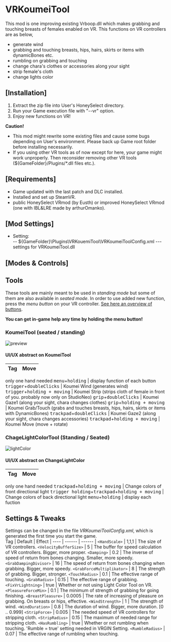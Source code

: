 # VRKoumeiTool

This mod is one improving existing Vrboop.dll which makes grabbing and touching breasts of females enabled on VR.
This functions on VR controllers are as below,
- generate wind
- grabbing and touching breasts, hips, hairs, skirts or items with dynamicBones etc.
- rumbling on grabbing and touching
- change chara's clothes or accessories along your sight
- strip female's cloth
- change lights color

## [Installation]
1. Extract the zip file into User's HoneySelect directory.
2. Run your Game execution file with "--vr" option. 
3. Enjoy new functions on VR!

**Caution!** 
- This mod might rewrite some existing files and cause some bugs depending on User's environment.
  Please back up Game root folder before installing necessarily.
- If you using other VR tools as of now except for here, your game might work unproperly. Then reconsider removing other VR tools (${GameFolder}/Plugins/*.dll files etc.).  

## [Requirements]
- Game updated with the last patch and DLC installed.
- Installed and set up SteamVR.
- public HoneySelect VRmod (by Eusth) or improved HoneySelect VRmod (one with IBL&LRE made by arthurOmanko). 

## [Mod Settings]
- Setting:      
  -- ${GameFolder}\Plugins\VRKouemiTool\VRKoumeiToolConfig.xml   --- settings for VRKoumeiTool.dll  

## [Modes & Controls]

## Tools

These tools are mainly meant to be used in *standing mode* but some of them are also available in *seated mode*. In order to use added new function, press the *menu button* on your VR controller. [See here an overview of buttons](https://forums.unrealengine.com/attachment.php?attachmentid=87367&d=1460020388).

**You can get in-game help any time by holding the menu button!**

### KoumeiTool (seated / standing)
![preview](https://user-images.githubusercontent.com/68005887/92324350-d72e4980-f07b-11ea-9ac0-073b22da5fe8.png)

#### UI/UX abstract on KoumeiTool
Tag      |  Move   | 
----     | ------  | 
only one hand needed
<kbd>menu</kbd>+<kbd>holding</kbd> | display function of each button
<kbd>trigger</kbd>+<kbd>doubleClicks</kbd> | Koumei Wind (generates wind)
<kbd>trigger</kbd>+<kbd>holding + moving</kbd> | Koumei Strip (strips cloth of female in front of you. probably now only on StudioNeo)
<kbd>grip</kbd>+<kbd>doubleClicks</kbd> | Koumei Gaze1 (along your sight, chara changes clothes)
<kbd>grip</kbd>+<kbd>holding + moving</kbd> | Koumei Grab/Touch (grabs and touches breasts, hips, hairs, skirts or items with DynamicBones)
<kbd>trackpad</kbd>+<kbd>doubleClicks</kbd> | Koumei Gaze2 (along your sight, chara changes accessories)
<kbd>trackpad</kbd>+<kbd>holding + moving</kbd> | Koumei Move (move + rotate)

### ChageLightColorTool (Standing / Seated)
![lightColor](https://user-images.githubusercontent.com/68005887/92324643-a996cf80-f07e-11ea-9c67-c6039d60e73d.png)

#### UI/UX abstract on ChangeLightColor
Tag      |  Move   | 
----     | ------  | 
only one hand needed
<kbd>trackpad</kbd>+<kbd>holding + moving</kbd> | Change colors of front directional light
<kbd>trigger holding</kbd>+<kbd>trackpad</kbd>+<kbd>holding + moving</kbd> | Change colors of back directional light
<kbd>menu</kbd>+<kbd>holding</kbd> | display each fuction

## Settings & Tweaks

Settings can be changed in the file *VRKoumeiToolConfig.xml*, which is generated the first time you start the game.  
Tag      | Default | Effect |
----     | ------  | ------ |
`<HandScale>` | 1,1,1 | The size of VR controllers.
`<VelocityBufferSize>` | 5 | The buffer for speed calculation of VR controllers. Bigger, more proper.
`<Damping>` | 0.2 | The inverse of speed of return from bones changing. Smaller, more speedy.
`<GrabDampingDivisor>` | 16 | The speed of return from bones changing when grabbing. Bigger, more speedy.
`<GrabForceMultiplikator>` | 8 | The strength of grabbing. Bigger, stronger.
`<TouchRadius>` | 0.1 | The effective range of touching.
`<GrabRadius>` | 0.15 | The effective range of grabbing.
`<FixVrLightning>` | true | Whether or not using Light Color Tool on VR.
`<PleasureForceMin>` | 0.1 | The minimum of strength of grabbing for going finishing.
`<BreastPleasure>` | 0.0005 | The rate of increasing of pleasure on grabbing. On breasts or hips, effective.
`<WindStrength>` | 1 | The strength of wind.
`<WindDuration>` | 0.8 | The duration of wind. Bigger, more duration. [0 .. 0.999]
`<StripForce>` | 0.005 | The needed speed of VR controllers for stripping cloth.
`<StripRadius>` | 0.15 | The maximum of needed range for stripping cloth.
`<HasRumbling>` | true | Whether or not rumbling when touching. 'Rumble = true' setting needed in VRGIN Setting.
`<RumbleRadius>` | 0.07 | The effective range of rumbling when touching.
 
